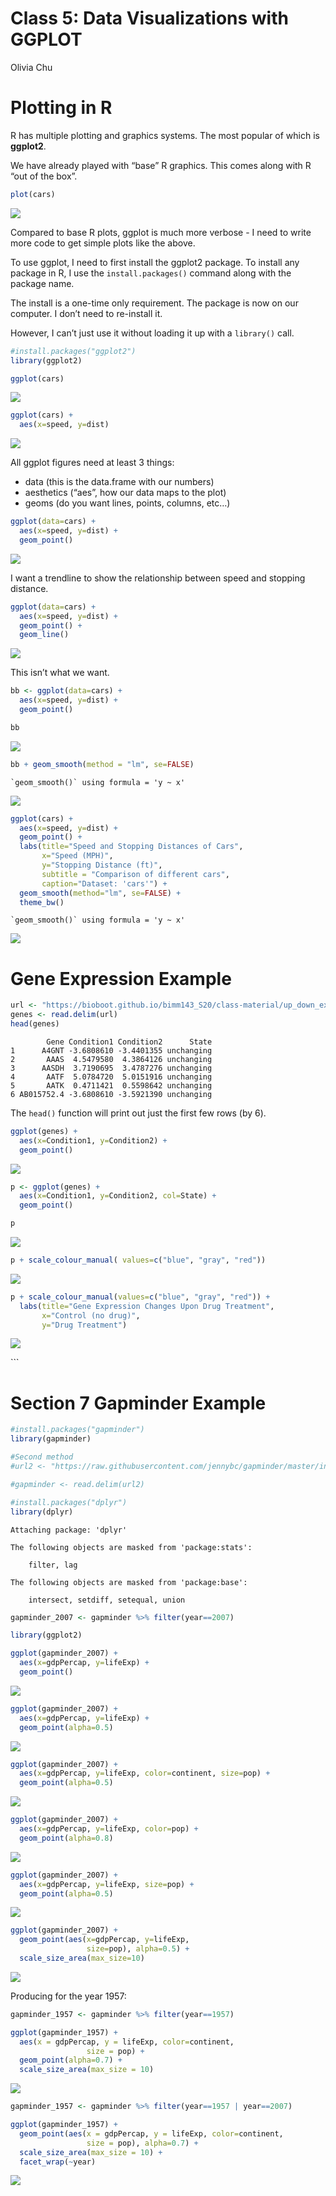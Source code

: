 Class 5: Data Visualizations with GGPLOT
================
Olivia Chu

# Plotting in R

R has multiple plotting and graphics systems. The most popular of which
is **ggplot2**.

We have already played with “base” R graphics. This comes along with R
“out of the box”.

``` r
plot(cars)
```

![](class05_files/figure-commonmark/unnamed-chunk-1-1.png)

Compared to base R plots, ggplot is much more verbose - I need to write
more code to get simple plots like the above.

To use ggplot, I need to first install the ggplot2 package. To install
any package in R, I use the `install.packages()` command along with the
package name.

The install is a one-time only requirement. The package is now on our
computer. I don’t need to re-install it.

However, I can’t just use it without loading it up with a `library()`
call.

``` r
#install.packages("ggplot2")
library(ggplot2)
```

``` r
ggplot(cars)
```

![](class05_files/figure-commonmark/unnamed-chunk-3-1.png)

``` r
ggplot(cars) +
  aes(x=speed, y=dist)
```

![](class05_files/figure-commonmark/unnamed-chunk-4-1.png)

All ggplot figures need at least 3 things:

- data (this is the data.frame with our numbers)
- aesthetics (“aes”, how our data maps to the plot)
- geoms (do you want lines, points, columns, etc…)

``` r
ggplot(data=cars) +
  aes(x=speed, y=dist) +
  geom_point()
```

![](class05_files/figure-commonmark/unnamed-chunk-5-1.png)

I want a trendline to show the relationship between speed and stopping
distance.

``` r
ggplot(data=cars) +
  aes(x=speed, y=dist) +
  geom_point() +
  geom_line()
```

![](class05_files/figure-commonmark/unnamed-chunk-6-1.png)

This isn’t what we want.

``` r
bb <- ggplot(data=cars) +
  aes(x=speed, y=dist) +
  geom_point()

bb
```

![](class05_files/figure-commonmark/unnamed-chunk-7-1.png)

``` r
bb + geom_smooth(method = "lm", se=FALSE)
```

    `geom_smooth()` using formula = 'y ~ x'

![](class05_files/figure-commonmark/unnamed-chunk-8-1.png)

``` r
ggplot(cars) + 
  aes(x=speed, y=dist) +
  geom_point() +
  labs(title="Speed and Stopping Distances of Cars",
       x="Speed (MPH)", 
       y="Stopping Distance (ft)",
       subtitle = "Comparison of different cars",
       caption="Dataset: 'cars'") +
  geom_smooth(method="lm", se=FALSE) +
  theme_bw()
```

    `geom_smooth()` using formula = 'y ~ x'

![](class05_files/figure-commonmark/unnamed-chunk-9-1.png)

# Gene Expression Example

``` r
url <- "https://bioboot.github.io/bimm143_S20/class-material/up_down_expression.txt"
genes <- read.delim(url)
head(genes)
```

            Gene Condition1 Condition2      State
    1      A4GNT -3.6808610 -3.4401355 unchanging
    2       AAAS  4.5479580  4.3864126 unchanging
    3      AASDH  3.7190695  3.4787276 unchanging
    4       AATF  5.0784720  5.0151916 unchanging
    5       AATK  0.4711421  0.5598642 unchanging
    6 AB015752.4 -3.6808610 -3.5921390 unchanging

The `head()` function will print out just the first few rows (by 6).

``` r
ggplot(genes) +
  aes(x=Condition1, y=Condition2) +
  geom_point()
```

![](class05_files/figure-commonmark/unnamed-chunk-11-1.png)

``` r
p <- ggplot(genes) +
  aes(x=Condition1, y=Condition2, col=State) +
  geom_point()

p
```

![](class05_files/figure-commonmark/unnamed-chunk-12-1.png)

``` r
p + scale_colour_manual( values=c("blue", "gray", "red"))
```

![](class05_files/figure-commonmark/unnamed-chunk-13-1.png)

``` r
p + scale_colour_manual(values=c("blue", "gray", "red")) +
  labs(title="Gene Expression Changes Upon Drug Treatment", 
       x="Control (no drug)",
       y="Drug Treatment")
```

![](class05_files/figure-commonmark/unnamed-chunk-14-1.png)

\`\`\`

# Section 7 Gapminder Example

``` r
#install.packages("gapminder")
library(gapminder)

#Second method
#url2 <- "https://raw.githubusercontent.com/jennybc/gapminder/master/inst/extdata/gapminder.tsv"

#gapminder <- read.delim(url2)

#install.packages("dplyr")
library(dplyr)
```


    Attaching package: 'dplyr'

    The following objects are masked from 'package:stats':

        filter, lag

    The following objects are masked from 'package:base':

        intersect, setdiff, setequal, union

``` r
gapminder_2007 <- gapminder %>% filter(year==2007)
```

``` r
library(ggplot2)
```

``` r
ggplot(gapminder_2007) +
  aes(x=gdpPercap, y=lifeExp) +
  geom_point()
```

![](class05_files/figure-commonmark/unnamed-chunk-17-1.png)

``` r
ggplot(gapminder_2007) +
  aes(x=gdpPercap, y=lifeExp) +
  geom_point(alpha=0.5)
```

![](class05_files/figure-commonmark/unnamed-chunk-18-1.png)

``` r
ggplot(gapminder_2007) +
  aes(x=gdpPercap, y=lifeExp, color=continent, size=pop) +
  geom_point(alpha=0.5)
```

![](class05_files/figure-commonmark/unnamed-chunk-19-1.png)

``` r
ggplot(gapminder_2007) +
  aes(x=gdpPercap, y=lifeExp, color=pop) +
  geom_point(alpha=0.8)
```

![](class05_files/figure-commonmark/unnamed-chunk-20-1.png)

``` r
ggplot(gapminder_2007) +
  aes(x=gdpPercap, y=lifeExp, size=pop) +
  geom_point(alpha=0.5)
```

![](class05_files/figure-commonmark/unnamed-chunk-21-1.png)

``` r
ggplot(gapminder_2007) +
  geom_point(aes(x=gdpPercap, y=lifeExp,
                 size=pop), alpha=0.5) +
  scale_size_area(max_size=10)
```

![](class05_files/figure-commonmark/unnamed-chunk-22-1.png)

Producing for the year 1957:

``` r
gapminder_1957 <- gapminder %>% filter(year==1957)

ggplot(gapminder_1957) + 
  aes(x = gdpPercap, y = lifeExp, color=continent,
                 size = pop) +
  geom_point(alpha=0.7) + 
  scale_size_area(max_size = 10)
```

![](class05_files/figure-commonmark/unnamed-chunk-23-1.png)

``` r
gapminder_1957 <- gapminder %>% filter(year==1957 | year==2007)

ggplot(gapminder_1957) + 
  geom_point(aes(x = gdpPercap, y = lifeExp, color=continent,
                 size = pop), alpha=0.7) + 
  scale_size_area(max_size = 10) +
  facet_wrap(~year)
```

![](class05_files/figure-commonmark/unnamed-chunk-24-1.png)
